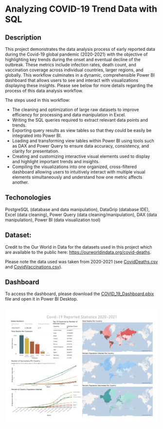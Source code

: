# Analyzing COVID-19 Trend Data with SQL

## Description
This project demonstrates the data analysis process of early reported data during the Covid-19 global pandemic (2020-2021) with the objective of highlighting key trends during the onset and eventual decline of the outbreak. These metrics include infection rates, death count, and vaccination coverage across individual countries, larger regions, and globally. This workflow culminates in a dynamic, comprehensible Power BI dashboard that allows users to see and interact with visualizations displaying these insights. Please see below for more details regarding the process of this data analysis workflow. 

The steps used in this workflow: 
  - The cleaning and optimization of large raw datasets to improve efficiency for processing and data manipulation in Excel. 
  - Writing the SQL queries required to extract relevant data points and trends.
  - Exporting query results as view tables so that they could be easily be integrated into Power BI.
  - Loading and transforming view tables within Power BI using tools such as DAX and Power Query to ensure data accuracy, consistency, and clarity for presentation. 
  - Creating and customizing interactive visual elements used to display and highlight important trends and insights. 
  - Compiling the visualizations into one organized, cross-filtered dashboard allowing users to intuitively interact with multiple visual elements simultaneously and understand how one metric affects another. 

## Techonologies
PostgreSQL (database and data manipulation), DataGrip (database IDE), Excel (data cleaning), Power Query (data cleaning/manipulation), DAX (data manipulation), Power BI (data visualization tool)

## Dataset:
Credit to the Our World in Data for the datasets used in this project which are available to the public here: https://ourworldindata.org/covid-deaths.

Please note the data used was taken from 2020-2021 (see [CovidDeaths.csv](Datasets/CovidDeaths.csv) and [CovidVaccinations.csv](DataSets/CovidVaccinations.csv)). 

## Dashboard
To access the dashboard, please download the [COVID_19_Dashboard.pbix](Data_Analysis/COVID_19_Dashboard.pbix) file and open it in Power BI Desktop. 

![COVID_19 Data Exploration.pbix](Dashboard.png)